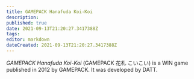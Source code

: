 ```yaml
---
title: GAMEPACK Hanafuda Koi-Koi
description: 
published: true
date: 2021-09-13T21:20:27.3417388Z 
tags: 
editor: markdown
dateCreated: 2021-09-13T21:20:27.3417388Z
---
```

_GAMEPACK Hanafuda Koi-Koi_ (<span lang='ja'>GAMEPACK 花札 こいこい</span>) is a WIN game published in 2012 by GAMEPACK.
It was developed by DATT.

